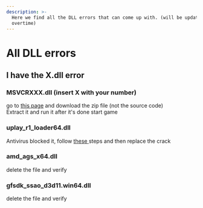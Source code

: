 ```yaml
---
description: >-
  Here we find all the DLL errors that can come up with. (will be updated
  overtime)
---
```


# All DLL errors

## I have the X.dll error

### MSVCRXXX.dll (insert X with your number)

go to [this page](https://github.com/abbodi1406/vcredist/releases/tag/v0.56.0) and download the zip file (not the source code)\
Extract it and run it after it's done start game

### uplay\_r1\_loader64.dll

Antivirus blocked it, follow [these ](antivirus.md#how-to-make-an-excpetion-exclusion)steps and then replace the crack

### amd\_ags\_x64.dll

delete the file and verify

### gfsdk\_ssao\_d3d11.win64.dll

delete the file and verify

